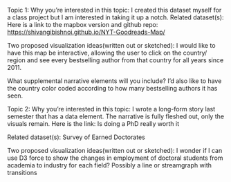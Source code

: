 Topic 1:
Why you’re interested in this topic: 
I created this dataset myself for a class project but I am interested in taking it up a notch.
Related dataset(s): 
Here is a link to the mapbox version and github repo: https://shivangibishnoi.github.io/NYT-Goodreads-Map/

Two proposed visualization ideas(written out or sketched):
I would like to have this map be interactive, allowing the user to click on the country/ region and see every bestselling author from that country for all years since 2011. 

What supplemental narrative elements will you include?
I’d also like to have the country color coded according to how many bestselling authors it has seen. 


Topic 2:
Why you’re interested in this topic: 
I wrote a long-form story last semester that has a data element. The narrative is fully fleshed out, only the visuals remain.  Here is the link: Is doing a PhD really worth it

Related dataset(s): 
Survey of Earned Doctorates


Two proposed visualization ideas(written out or sketched):
I wonder if I can use D3 force to show the changes in employment of doctoral students from academia to industry for each field?
Possibly a line or streamgraph with transitions
